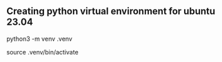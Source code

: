 ## Creating python virtual environment for ubuntu 23.04

python3 -m venv .venv


source .venv/bin/activate